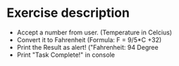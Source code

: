 # Exercise description
<ul>  
<li>
Accept a number from user. (Temperature in Celcius)</li>
<li> Convert it to Fahrenheit (Formula: F = 9/5*C +32) </li>
<li>Print the Result as alert! ("Fahrenheit: 94 Degree</li>
<li>Print "Task Complete!" in console</li>
 </ul>
